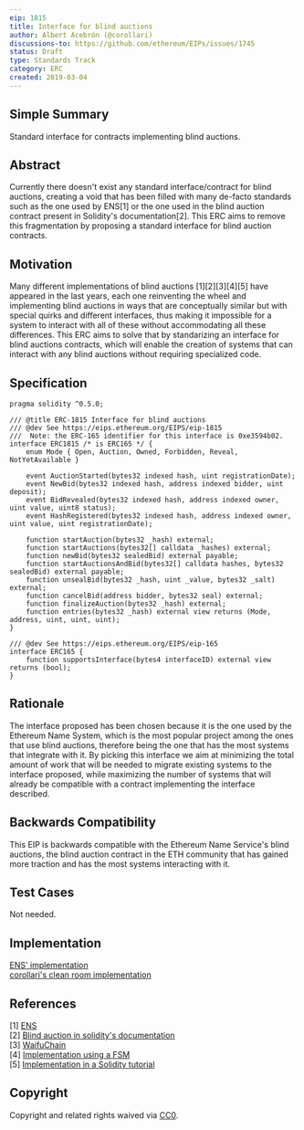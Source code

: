 ```yaml
---
eip: 1815
title: Interface for blind auctions
author: Albert Acebrón (@corollari)
discussions-to: https://github.com/ethereum/EIPs/issues/1745
status: Draft
type: Standards Track
category: ERC
created: 2019-03-04
---
```



## Simple Summary
Standard interface for contracts implementing blind auctions.

## Abstract
Currently there doesn't exist any standard interface/contract for blind auctions, creating a void that has been filled with many de-facto standards such as the one used by ENS[1] or the one used in the blind auction contract present in Solidity's documentation[2]. This ERC aims to remove this fragmentation by proposing a standard interface for blind auction contracts.

## Motivation
Many different implementations of blind auctions [1][2][3][4][5] have appeared in the last years, each one reinventing the wheel and implementing blind auctions in ways that are conceptually similar but with special quirks and different interfaces, thus making it impossible for a system to interact with all of these without accommodating all these differences. This ERC aims to solve that by standarizing an interface for blind auctions contracts, which will enable the creation of systems that can interact with any blind auctions without requiring specialized code.

## Specification
```solidity
pragma solidity ^0.5.0;

/// @title ERC-1815 Interface for blind auctions
/// @dev See https://eips.ethereum.org/EIPS/eip-1815
///  Note: the ERC-165 identifier for this interface is 0xe3594b02.
interface ERC1815 /* is ERC165 */ {
    enum Mode { Open, Auction, Owned, Forbidden, Reveal, NotYetAvailable }

    event AuctionStarted(bytes32 indexed hash, uint registrationDate);
    event NewBid(bytes32 indexed hash, address indexed bidder, uint deposit);
    event BidRevealed(bytes32 indexed hash, address indexed owner, uint value, uint8 status);
    event HashRegistered(bytes32 indexed hash, address indexed owner, uint value, uint registrationDate);

    function startAuction(bytes32 _hash) external;
    function startAuctions(bytes32[] calldata _hashes) external;
    function newBid(bytes32 sealedBid) external payable;
    function startAuctionsAndBid(bytes32[] calldata hashes, bytes32 sealedBid) external payable;
    function unsealBid(bytes32 _hash, uint _value, bytes32 _salt) external;
    function cancelBid(address bidder, bytes32 seal) external;
    function finalizeAuction(bytes32 _hash) external;
    function entries(bytes32 _hash) external view returns (Mode, address, uint, uint, uint);
}

/// @dev See https://eips.ethereum.org/EIPS/eip-165
interface ERC165 {
    function supportsInterface(bytes4 interfaceID) external view returns (bool);
}
```

## Rationale
The interface proposed has been chosen because it is the one used by the Ethereum Name System, which is the most popular project among the ones that use blind auctions, therefore being the one that has the most systems that integrate with it. By picking this interface we aim at minimizing the total amount of work that will be needed to migrate existing systems to the interface proposed, while maximizing the number of systems that will already be compatible with a contract implementing the interface described.

## Backwards Compatibility
This EIP is backwards compatible with the Ethereum Name Service's blind auctions, the blind auction contract in the ETH community that has gained more traction and has the most systems interacting with it.

## Test Cases
Not needed.

## Implementation
[ENS' implementation](https://github.com/ensdomains/ens/blob/94f4861a7783d8986e81b976e823caa81a16f285/contracts/HashRegistrar.sol)  
[corollari's clean room implementation](https://github.com/corollari/BlindAuction)

## References
[1] [ENS](https://ens.domains/)  
[2] [Blind auction in solidity's documentation](https://solidity.readthedocs.io/en/develop/solidity-by-example.html#blind-auction)  
[3] [WaifuChain](https://waifuchain.moe)  
[4] [Implementation using a FSM](https://arxiv.org/abs/1711.09327)  
[5] [Implementation in a Solidity tutorial](https://programtheblockchain.com/posts/2018/03/27/writing-a-sealed-bid-auction-contract/)  

## Copyright
Copyright and related rights waived via [CC0](https://creativecommons.org/publicdomain/zero/1.0/).
